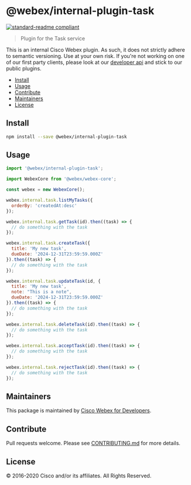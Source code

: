 # @webex/internal-plugin-task

[![standard-readme compliant](https://img.shields.io/badge/readme%20style-standard-brightgreen.svg?style=flat-square)](https://github.com/RichardLitt/standard-readme)

> Plugin for the Task service

This is an internal Cisco Webex plugin. As such, it does not strictly adhere to semantic versioning. Use at your own risk. If you're not working on one of our first party clients, please look at our [developer api](https://developer.webex.com/) and stick to our public plugins.

- [Install](#install)
- [Usage](#usage)
- [Contribute](#contribute)
- [Maintainers](#maintainers)
- [License](#license)

## Install

```bash
npm install --save @webex/internal-plugin-task
```

## Usage

```js
import '@webex/internal-plugin-task';

import WebexCore from '@webex/webex-core';

const webex = new WebexCore();

webex.internal.task.listMyTasks({
  orderBy: 'createdAt:desc'
});

webex.internal.task.getTask(id).then((task) => {
  // do something with the task
});

webex.internal.task.createTask({
  title: 'My new task',
  dueDate: '2024-12-31T23:59:59.000Z'
}).then((task) => {
  // do something with the task
});

webex.internal.task.updateTask(id, {
  title: 'My new task',
  note: "This is a note",
  dueDate: '2024-12-31T23:59:59.000Z'
}).then((task) => {
  // do something with the task
});

webex.internal.task.deleteTask(id).then((task) => {
  // do something with the task
});

webex.internal.task.acceptTask(id).then((task) => {
  // do something with the task
});

webex.internal.task.rejectTask(id).then((task) => {
  // do something with the task
});

```

## Maintainers

This package is maintained by [Cisco Webex for Developers](https://developer.webex.com/).

## Contribute

Pull requests welcome. Please see [CONTRIBUTING.md](https://github.com/webex/webex-js-sdk/blob/master/CONTRIBUTING.md) for more details.

## License

© 2016-2020 Cisco and/or its affiliates. All Rights Reserved.
